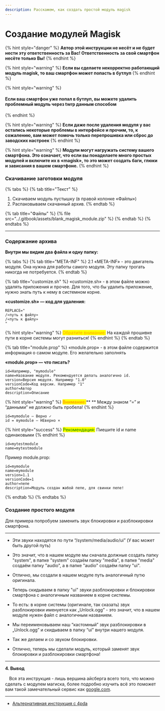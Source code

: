 ```yaml
---
description: Расскажем, как создать простой модуль magisk
---
```


# Создание модулей Magisk

{% hint style="danger" %}
**Автор этой инструкции не несёт и не будет нести эту ответственность за Вас! Ответственность за свой смартфон несёте только Вы!**
{% endhint %}

{% hint style="warning" %}
**Если вы сделаете некорректно работающий модуль magisk, то ваш смартфон может попасть в бутлуп**
{% endhint %}

{% hint style="warning" %}
#### Если ваш смартфон уже попал в бутлуп, вы можете удалить проблемный модуль через twrp данным способом <a href="#esli-vash-smartfon-uzhe-popal-v-butlup-vy-mozhete-udalit-problemnyi-modul-cherez-twrp-dannym-sposobo" id="esli-vash-smartfon-uzhe-popal-v-butlup-vy-mozhete-udalit-problemnyi-modul-cherez-twrp-dannym-sposobo"></a>
{% endhint %}

{% hint style="warning" %}
**Если даже после удаления модуля у вас остались некоторые проблемы в интерфейсе и прочим, то, к сожалению, вам может помочь только перепрошивка или сброс до заводских настроек**
{% endhint %}

{% hint style="warning" %}
**Модули могут нагружать систему вашего смартфона. Это означает, что если вы понаделаете много простых модулей и включите их в «magisk», то это может создать баги, глюки и зависания в вашем смартфоне.**
{% endhint %}



### Скачивание заготовки модуля

{% tabs %}
{% tab title="Текст" %}
1. Скачиваем модуль пустышку (в правой колонке «Файлы»)
2. Распаковываем скачанный архив.
{% endtab %}

{% tab title="Файлы" %}
{% file src="../.gitbook/assets/blank_magisk_module.zip" %}
{% endtab %}
{% endtabs %}

****

### Содержание архива

**Внутри мы видим два файла и одну папку:**

{% tabs %}
{% tab title="META-INF" %}
2.1 «META-INF» - это двигатель модуля. Она нужна для работы самого модуля. Эту папку трогать никогда не потребуется.
{% endtab %}

{% tab title="customize.sh" %}
«customize.sh» - в этом файле можно удалять приложения и прочее. Для того, что бы удалить приложение, нужно знать путь к нему в системном корне.



**«customize.sh» — код для удаления:**

```
REPLACE="
/«путь к файлу»
/«путь к файлу»
"
```

{% hint style="warning" %}
<mark style="color:orange;">Обратите внимание:</mark> На каждой прошивке пути в корне системы могут разниться!
{% endhint %}
{% endtab %}

{% tab title="module.prop" %}
«module.prop» - в этом файле содержится информация о самом модуле. Его желательно заполнять



**«module.prop» — что писать?**

```
id=Например, "mymodule"
name=Название модуля. Рекомендуется делать аналогично id.
version=Версия модуля. Например "1.0"
versionCode=Код версии. Например "1"
author=Автор
description=Описание
```

{% hint style="warning" %}
<mark style="color:orange;">**Внимание:**</mark>** ** Между знаком “=” и “данными” не должно быть пробела!
{% endhint %}

```
id=mymodule — Верно ✓
id = mymodule — НЕверно ×
```

{% hint style="success" %}
<mark style="color:green;">Рекомендация:</mark> Пиешите id и name одинаковыми
{% endhint %}

```
id=mytestmodule
name=mytestmodule
```



Пример module.prop:

```
id=mymodule
name=mymodule
version=1.1
versionCode=1
author=пепе
description=Модуль создан жабой пепе, для свинки пепе!
```
{% endtab %}
{% endtabs %}



### Создание простого модуля

Для примера попробуем заменить звук блокировки и разблокировки смартфона.

****

* Эти звуки находятся по пути “/system/media/audio/ui” (У вас может быть другой путь)



* Это значит, что в нашем модуле мы сначала должные создать папку "system", в папке "system" создаём папку "media", в папке "media" создаём папку "audio", а в папке "audio" создаём папку "ui".
* Отлично, мы создали в нашем модуле путь аналогичный путю оригинала.



* Теперь скидываем в папку "ui" звуки разблокировки и блокировки смартфона с аналогичным названием в корне системы.
* То есть: в корне системы (оригинале, так сказать) звук разблокировки именуется как „Unlock.ogg” - это значит, что в нашем модуле нужен файл с аналогичным названием.
* Мы переименовываем наш “кастомный” звук разблокировки в „Unlock.ogg” и скидываем в папку “ui” внутри нашего модуля.
* Так же делаем и со звуком блокировки.
* Отлично, теперь мы сделали модуль, который заменят звук блокировки и разблокировки смартфона!

***

**4. Вывод**

ᅠВся эта инструкция - лишь вершина айсберга всего того, что можно сделать с модулем магиска, более подробно изучить всё это поможет вам такой замечательный сервис как [google.com](https://google.com).

***

* [Альтернативная инструкция с 4pda](https://4pda.to/forum/index.php?showtopic=946260\&view=findpost\&p=93425994)

